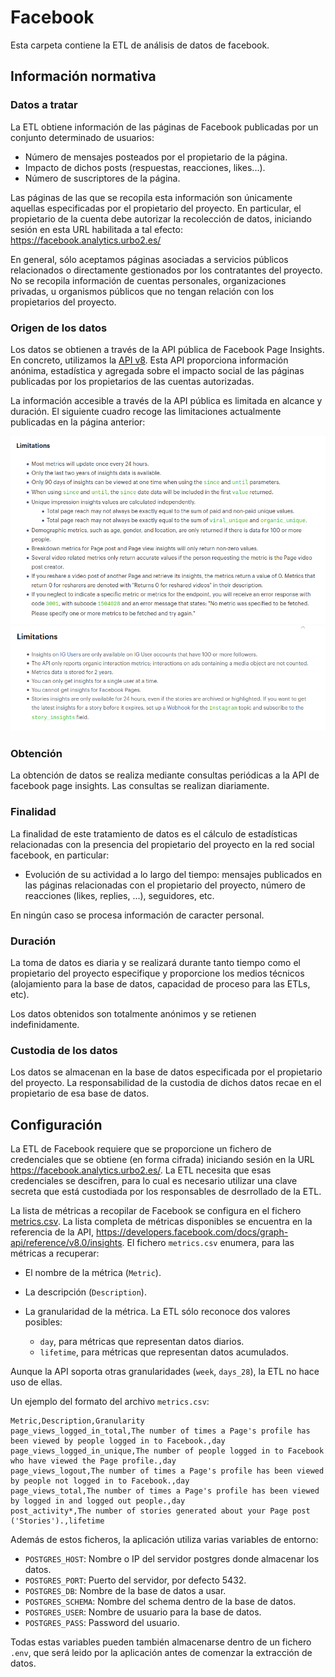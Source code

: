 # Facebook

Esta carpeta contiene la ETL de análisis de datos de facebook.

## Información normativa

### Datos a tratar

La ETL obtiene información de las páginas de Facebook publicadas por un conjunto determinado de usuarios:

- Número de mensajes posteados por el propietario de la página.
- Impacto de dichos posts (respuestas, reacciones, likes...).
- Número de suscriptores de la página.

Las páginas de las que se recopila esta información son únicamente aquellas especificadas por el propietario del proyecto. En particular, el propietario de la cuenta debe autorizar la recolección de datos, iniciando sesión en esta URL habilitada a tal efecto: https://facebook.analytics.urbo2.es/

En general, sólo aceptamos páginas asociadas a servicios públicos relacionados o directamente gestionados por los contratantes del proyecto. No se recopila información de cuentas personales, organizaciones privadas, u organismos públicos que no tengan relación con los propietarios del proyecto.

### Origen de los datos

Los datos se obtienen a través de la API pública de Facebook Page Insights. En concreto, utilizamos la [API v8](https://developers.facebook.com/docs/graph-api/reference/v8.0/insights). Esta API proporciona información anónima, estadística y agregada sobre el impacto social de las páginas publicadas por los propietarios de las cuentas autorizadas.

La información accesible a través de la API pública es limitada en alcance y duración. El siguiente cuadro recoge las limitaciones actualmente publicadas en la página anterior:

![Limitaciones graph API Facebook](img/facebook_limitations.png)
![Limitaciones graph API Instagram](img/instagram_limitations.png)

### Obtención

La obtención de datos se realiza mediante consultas periódicas a la API de facebook page insights. Las consultas se realizan diariamente.

### Finalidad

La finalidad de este tratamiento de datos es el cálculo de estadísticas relacionadas con la presencia del propietario del proyecto en la red social facebook, en particular:

- Evolución de su actividad a lo largo del tiempo: mensajes publicados en las páginas relacionadas con el propietario del proyecto, número de reacciones (likes, replies, ...), seguidores, etc.

En ningún caso se procesa información de caracter personal.

### Duración

La toma de datos es diaria y se realizará durante tanto tiempo como el propietario del proyecto especifique y proporcione los medios técnicos (alojamiento para la base de datos, capacidad de proceso para las ETLs, etc).

Los datos obtenidos son totalmente anónimos y se retienen indefinidamente.

### Custodia de los datos

Los datos se almacenan en la base de datos especificada por el propietario del proyecto. La responsabilidad de la custodia de dichos datos recae en el propietario de esa base de datos.

## Configuración

La ETL de Facebook requiere que se proporcione un fichero de credenciales que se obtiene (en forma cifrada) iniciando sesión en la URL https://facebook.analytics.urbo2.es/. La ETL necesita que esas credenciales se descifren, para lo cual es necesario utilizar una clave secreta que está custodiada por los responsables de desrrollado de la ETL.

La lista de métricas a recopilar de Facebook se configura en el fichero [metrics.csv](metrics.csv). La lista completa de métricas disponibles se encuentra en la referencia de la API, https://developers.facebook.com/docs/graph-api/reference/v8.0/insights. El fichero `metrics.csv` enumera, para las métricas a recuperar:

- El nombre de la métrica (`Metric`).
- La descripción (`Description`).
- La granularidad de la métrica. La ETL sólo reconoce dos valores posibles:

  - `day`, para métricas que representan datos diarios.
  - `lifetime`, para métricas que representan datos acumulados.

Aunque la API soporta otras granularidades (`week`, `days_28`), la ETL no hace uso de ellas.

Un ejemplo del formato del archivo `metrics.csv`:

```csv
Metric,Description,Granularity
page_views_logged_in_total,The number of times a Page's profile has been viewed by people logged in to Facebook.,day
page_views_logged_in_unique,The number of people logged in to Facebook who have viewed the Page profile.,day
page_views_logout,The number of times a Page's profile has been viewed by people not logged in to Facebook.,day
page_views_total,The number of times a Page's profile has been viewed by logged in and logged out people.,day
post_activity*,The number of stories generated about your Page post ('Stories').,lifetime
```

Además de estos ficheros, la aplicación utiliza varias variables de entorno:

- `POSTGRES_HOST`: Nombre o IP del servidor postgres donde almacenar los datos.
- `POSTGRES_PORT`: Puerto del servidor, por defecto 5432.
- `POSTGRES_DB`: Nombre de la base de datos a usar.
- `POSTGRES_SCHEMA`: Nombre del schema dentro de la base de datos.
- `POSTGRES_USER`: Nombre de usuario para la base de datos.
- `POSTGRES_PASS`: Password del usuario.

Todas estas variables pueden también almacenarse dentro de un fichero `.env`, que será leido por la aplicación antes de comenzar la extracción de datos.
